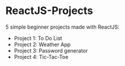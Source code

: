 # ReactJS-Projects

5 simple beginner projects made with ReactJS:

* Project 1: To Do List
* Project 2: Weather App
* Project 3: Password generator
* Project 4: Tic-Tac-Toe
